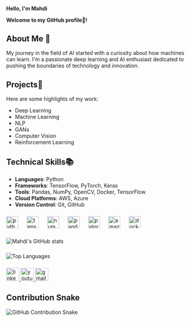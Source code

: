 <h4 align="left">Hello, I'm Mahdi

Welcome to my GitHub profile🚀! 

## **About Me 🎯**
My journey in the field of AI started with a curiosity about how machines can learn. I'm a passionate deep learning and AI enthusiast dedicated to pushing the boundaries of technology and innovation.

## **Projects📑**
Here are some highlights of my work:
- Deep Learning
- Machine Learning
- NLP
- GANs
- Computer Vision
- Reinforcement Learning

## **Technical Skills📚**
- **Languages**: Python
- **Frameworks**: TensorFlow, PyTorch, Keras
- **Tools**: Pandas, NumPy, OpenCV, Docker, TensorFlow
- **Cloud Platforms**: AWS, Azure
- **Version Control**: Git, GitHub

###

<div align="left">
  <img src="https://cdn.jsdelivr.net/gh/devicons/devicon/icons/python/python-original.svg" height="32" alt="python logo"  />
  <img width="15" />
  <img src="https://cdn.jsdelivr.net/gh/devicons/devicon/icons/tensorflow/tensorflow-original.svg" height="32" alt="tensorflow logo"  />
  <img width="15" />
  <img src="https://cdn.jsdelivr.net/gh/devicons/devicon/icons/numpy/numpy-original.svg" height="32" alt="numpy logo"  />
  <img width="15" />
  <img src="https://cdn.jsdelivr.net/gh/devicons/devicon/icons/pandas/pandas-original.svg" height="32" alt="pandas logo"  />
  <img width="15" />
  <img src="https://cdn.jsdelivr.net/gh/devicons/devicon/icons/pytorch/pytorch-original.svg" height="32" alt="pytorch logo"  />
  <img width="15" />
  <img src="https://skillicons.dev/icons?i=aws" height="32" alt="amazonwebservices logo"  />
  <img width="15" />
  <img src="https://skillicons.dev/icons?i=docker" height="32" alt="docker logo"  />
  <img width="15" />
</div>

###
![Mahdi's GitHub stats](https://github-readme-stats.vercel.app/api?username=mahdi-noori-ai&show_icons=true&theme=radical)
###
![Top Languages](https://github-readme-stats.vercel.app/api/top-langs/?username=mahdi-noori-ai&layout=compact&theme=radical)

###

<div align="left">
  <a href="https://www.linkedin.com/in/mahdi-noori-3b3822286/" target="_blank">
    <img src="https://img.shields.io/static/v1?message=LinkedIn&logo=linkedin&label=&color=0077B5&logoColor=white&labelColor=&style=flat" height="35" alt="linkedin logo"  />
  </a>
  <a href="https://www.youtube.com/@Mahdi-noori-ai" target="_blank">
    <img src="https://img.shields.io/static/v1?message=Youtube&logo=youtube&label=&color=FF0000&logoColor=white&labelColor=&style=flat" height="35" alt="youtube logo"  />
  </a>
  <a href="mahdi.noori.ai@gmail.com" target="_blank">
    <img src="https://img.shields.io/static/v1?message=Gmail&logo=gmail&label=&color=D14836&logoColor=white&labelColor=&style=flat" height="35" alt="gmail logo"  />
  </a>
</div>

###
## **Contribution Snake**

![GitHub Contribution Snake](https://raw.githubusercontent.com/mahdi-noori-ai/mahdi-noori-ai/output/github-contribution-grid-snake.svg)
###
